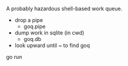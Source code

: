 A probably hazardous shell-based work queue.

+ drop a pipe
  + goq.pipe
+ dump work in sqlite (in cwd)
  + goq.db
+ look upward until ~ to find goq


go run

